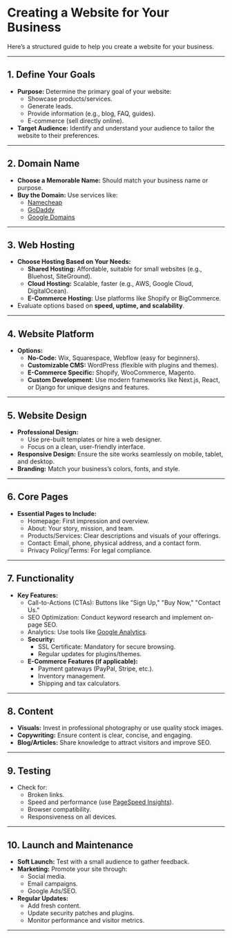 # Creating a Website for Your Business

Here’s a structured guide to help you create a website for your business.

---

## 1. Define Your Goals
- **Purpose:** Determine the primary goal of your website:
  - Showcase products/services.
  - Generate leads.
  - Provide information (e.g., blog, FAQ, guides).
  - E-commerce (sell directly online).
- **Target Audience:** Identify and understand your audience to tailor the website to their preferences.

---

## 2. Domain Name
- **Choose a Memorable Name:** Should match your business name or purpose.
- **Buy the Domain:** Use services like:
  - [Namecheap](https://namecheap.com)
  - [GoDaddy](https://godaddy.com)
  - [Google Domains](https://domains.google)

---

## 3. Web Hosting
- **Choose Hosting Based on Your Needs:**
  - **Shared Hosting:** Affordable, suitable for small websites (e.g., Bluehost, SiteGround).
  - **Cloud Hosting:** Scalable, faster (e.g., AWS, Google Cloud, DigitalOcean).
  - **E-Commerce Hosting:** Use platforms like Shopify or BigCommerce.
- Evaluate options based on **speed, uptime, and scalability**.

---

## 4. Website Platform
- **Options:**
  - **No-Code:** Wix, Squarespace, Webflow (easy for beginners).
  - **Customizable CMS:** WordPress (flexible with plugins and themes).
  - **E-Commerce Specific:** Shopify, WooCommerce, Magento.
  - **Custom Development:** Use modern frameworks like Next.js, React, or Django for unique designs and features.

---

## 5. Website Design
- **Professional Design:**
  - Use pre-built templates or hire a web designer.
  - Focus on a clean, user-friendly interface.
- **Responsive Design:** Ensure the site works seamlessly on mobile, tablet, and desktop.
- **Branding:** Match your business’s colors, fonts, and style.

---

## 6. Core Pages
- **Essential Pages to Include:**
  - Homepage: First impression and overview.
  - About: Your story, mission, and team.
  - Products/Services: Clear descriptions and visuals of your offerings.
  - Contact: Email, phone, physical address, and a contact form.
  - Privacy Policy/Terms: For legal compliance.

---

## 7. Functionality
- **Key Features:**
  - Call-to-Actions (CTAs): Buttons like "Sign Up," "Buy Now," "Contact Us."
  - SEO Optimization: Conduct keyword research and implement on-page SEO.
  - Analytics: Use tools like [Google Analytics](https://analytics.google.com).
  - **Security:**
    - SSL Certificate: Mandatory for secure browsing.
    - Regular updates for plugins/themes.
  - **E-Commerce Features (if applicable):**
    - Payment gateways (PayPal, Stripe, etc.).
    - Inventory management.
    - Shipping and tax calculators.

---

## 8. Content
- **Visuals:** Invest in professional photography or use quality stock images.
- **Copywriting:** Ensure content is clear, concise, and engaging.
- **Blog/Articles:** Share knowledge to attract visitors and improve SEO.

---

## 9. Testing
- Check for:
  - Broken links.
  - Speed and performance (use [PageSpeed Insights](https://pagespeed.web.dev/)).
  - Browser compatibility.
  - Responsiveness on all devices.

---

## 10. Launch and Maintenance
- **Soft Launch:** Test with a small audience to gather feedback.
- **Marketing:** Promote your site through:
  - Social media.
  - Email campaigns.
  - Google Ads/SEO.
- **Regular Updates:**
  - Add fresh content.
  - Update security patches and plugins.
  - Monitor performance and visitor metrics.

---

